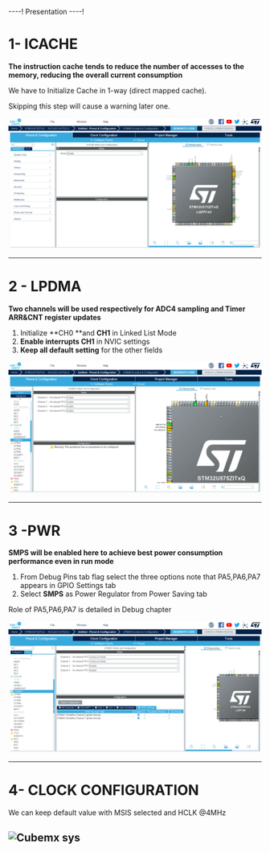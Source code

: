 ----!
Presentation
----!


# 1- ICACHE

**The instruction cache tends to reduce the number of accesses to the memory, reducing the overall current consumption**

We have to Initialize Cache in 1-way (direct mapped cache).


<awarning>   
Skipping this step will cause a warning later one. 
</awarning>


![Cubemx start](./img/02.gif)

---

# 2 - LPDMA 

**Two channels will be used respectively for ADC4 sampling and Timer ARR&CNT register updates**

1. Initialize **CH0 **and **CH1** in Linked List Mode
2. **Enable interrupts CH1** in NVIC settings
3. **Keep all default setting** for the other fields

![Cubemx start](./img/03.gif)

---

# 3 -PWR

**SMPS will be enabled here to achieve best power consumption performance even in run mode**

1. From Debug Pins tab flag select the three options note that PA5,PA6,PA7 appears in GPIO Settings tab 
2. Select **SMPS** as Power Regulator from Power Saving tab

<ainfo>
Role of PA5,PA6,PA7 is detailed in Debug chapter
</ainfo>


![Cubemx pwm](./img/04.gif)

---

# 4- CLOCK CONFIGURATION 

We can keep default value with MSIS selected and HCLK @4MHz

![Cubemx sys](./img/09.gif)
----
